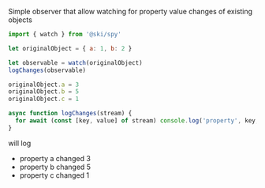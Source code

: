 Simple observer that allow watching for property value changes of existing objects

```javascript
import { watch } from '@ski/spy'

let originalObject = { a: 1, b: 2 }

let observable = watch(originalObject)
logChanges(observable)

originalObject.a = 3
originalObject.b = 5
originalObject.c = 1

async function logChanges(stream) {
  for await (const [key, value] of stream) console.log('property', key, 'changed', value)
}
```

will log

- property a changed 3
- property b changed 5
- property c changed 1
